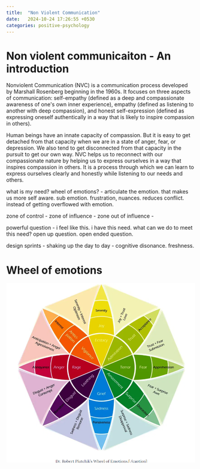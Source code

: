 ```yaml
---
title:  "Non Violent Communication"
date:   2024-10-24 17:26:55 +0530
categories: positive-psychology
---
```

# Non violent communicaiton - An introduction

Nonviolent Communication (NVC) is a communication process developed by Marshall Rosenberg beginning in the 1960s. It focuses on three aspects of communication: self-empathy (defined as a deep and compassionate awareness of one's own inner experience), empathy (defined as listening to another with deep compassion), and honest self-expression (defined as expressing oneself authentically in a way that is likely to inspire compassion in others).

Human beings have an innate capacity of compassion. But it is easy to get detached from that capacity when we are in a state of anger, fear, or depression. We also tend to get disconnected from that capacity in the pursuit to get our own way. NVC helps us to reconnect with our compassionate nature by helping us to express ourselves in a way that inspires compassion in others. It is a process through which we can learn to express ourselves clearly and honestly while listening to our needs and others.

what is my need?
wheel of emotions? - articulate the emotion. that makes us more self aware. sub emotion. frustration, nuances.
reduces conflict. instead of getting overflowed with emotion.

zone of control -
zone of influence -
zone out of influence -

powerful question - i feel like this. i have this need. what can we do to meet this need? open up question. open ended question.

design sprints - shaking up the day to day - cognitive disonance. freshness.

# Wheel of emotions

![](wheel-of-emotions.png)
